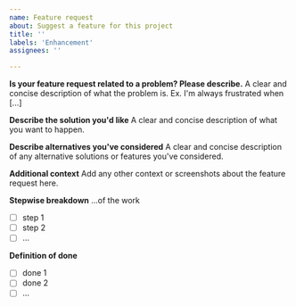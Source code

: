 ```yaml
---
name: Feature request
about: Suggest a feature for this project
title: ''
labels: 'Enhancement'
assignees: ''

---
```


**Is your feature request related to a problem? Please describe.**
A clear and concise description of what the problem is. Ex. I'm always frustrated when [...]

**Describe the solution you'd like**
A clear and concise description of what you want to happen.

**Describe alternatives you've considered**
A clear and concise description of any alternative solutions or features you've considered.

**Additional context**
Add any other context or screenshots about the feature request here.

**Stepwise breakdown**
...of the work
- [ ] step 1
- [ ] step 2
- [ ] ...

**Definition of done**
- [ ] done 1
- [ ] done 2
- [ ] ...